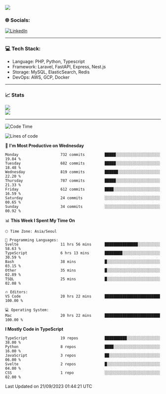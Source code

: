 <!--[![](https://visitcount.itsvg.in/api?id=jin-wk&icon=7&color=12)](https://visitcount.itsvg.in)-->
<!--[![Hits](https://hits.seeyoufarm.com/api/count/incr/badge.svg?url=https%3A%2F%2Fgithub.com%2Fjin-wk&count_bg=%235F625C&title_bg=%23555555&icon=github.svg&icon_color=%23E7E7E7&title=Hits&edge_flat=false)](https://hits.seeyoufarm.com)-->
![](https://komarev.com/ghpvc/?username=jin-wk&color=lightgrey&style=for-the-badge)

### 🌐 Socials:
[![LinkedIn](https://img.shields.io/badge/LinkedIn-%230077B5.svg?logo=linkedin&logoColor=white)](https://linkedin.com/in/jinwook-lee-242625241) 

---

### 💻 Tech Stack:
  - Language: PHP, Python, Typescript
  - Framework: Laravel, FastAPI, Express, Nest.js
  - Storage: MySQL, ElasticSearch, Redis
  - DevOps: AWS, GCP, Docker

---

### 📈 Stats
![](https://github-readme-stats.vercel.app/api?username=jin-wk&theme=dark&hide_border=true&include_all_commits=true&count_private=true)<br/>
![](https://github-readme-streak-stats.herokuapp.com/?user=jin-wk&theme=dark&hide_border=true)<br/>

---

<!--START_SECTION:waka-->
![Code Time](http://img.shields.io/badge/Code%20Time-763%20hrs%2029%20mins-blue)

![Lines of code](https://img.shields.io/badge/From%20Hello%20World%20I%27ve%20Written-990.2%20thousand%20lines%20of%20code-blue)

📅 **I'm Most Productive on Wednesday** 

```text
Monday                   732 commits         █████░░░░░░░░░░░░░░░░░░░░   19.84 % 
Tuesday                  682 commits         █████░░░░░░░░░░░░░░░░░░░░   18.48 % 
Wednesday                819 commits         ██████░░░░░░░░░░░░░░░░░░░   22.20 % 
Thursday                 787 commits         █████░░░░░░░░░░░░░░░░░░░░   21.33 % 
Friday                   612 commits         ████░░░░░░░░░░░░░░░░░░░░░   16.59 % 
Saturday                 24 commits          ░░░░░░░░░░░░░░░░░░░░░░░░░   00.65 % 
Sunday                   34 commits          ░░░░░░░░░░░░░░░░░░░░░░░░░   00.92 % 
```


📊 **This Week I Spent My Time On** 

```text
🕑︎ Time Zone: Asia/Seoul

💬 Programming Languages: 
Svelte                   11 hrs 56 mins      ███████████████░░░░░░░░░░   58.63 % 
TypeScript               6 hrs 13 mins       ████████░░░░░░░░░░░░░░░░░   30.59 % 
Bash                     38 mins             █░░░░░░░░░░░░░░░░░░░░░░░░   03.15 % 
Other                    35 mins             █░░░░░░░░░░░░░░░░░░░░░░░░   02.89 % 
TSQL                     25 mins             █░░░░░░░░░░░░░░░░░░░░░░░░   02.08 % 

🔥 Editors: 
VS Code                  20 hrs 22 mins      █████████████████████████   100.00 % 

💻 Operating System: 
Mac                      20 hrs 22 mins      █████████████████████████   100.00 % 
```

**I Mostly Code in TypeScript** 

```text
TypeScript               19 repos            ██████████░░░░░░░░░░░░░░░   38.00 % 
Python                   8 repos             ████░░░░░░░░░░░░░░░░░░░░░   16.00 % 
JavaScript               3 repos             ██░░░░░░░░░░░░░░░░░░░░░░░   06.00 % 
Svelte                   2 repos             █░░░░░░░░░░░░░░░░░░░░░░░░   04.00 % 
CSS                      1 repo              ░░░░░░░░░░░░░░░░░░░░░░░░░   02.00 % 
```




 Last Updated on 21/09/2023 01:44:21 UTC
<!--END_SECTION:waka-->
